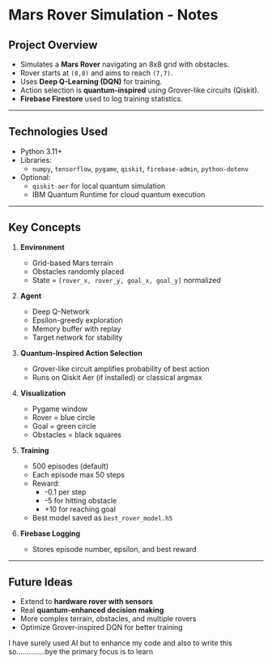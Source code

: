 # Mars Rover Simulation - Notes

## Project Overview
- Simulates a **Mars Rover** navigating an 8x8 grid with obstacles.
- Rover starts at `(0,0)` and aims to reach `(7,7)`.
- Uses **Deep Q-Learning (DQN)** for training.
- Action selection is **quantum-inspired** using Grover-like circuits (Qiskit).
- **Firebase Firestore** used to log training statistics.

---

## Technologies Used
- Python 3.11+
- Libraries:
  - `numpy`, `tensorflow`, `pygame`, `qiskit`, `firebase-admin`, `python-dotenv`
- Optional:
  - `qiskit-aer` for local quantum simulation
  - IBM Quantum Runtime for cloud quantum execution

---

## Key Concepts
1. **Environment**
   - Grid-based Mars terrain
   - Obstacles randomly placed
   - State = `[rover_x, rover_y, goal_x, goal_y]` normalized

2. **Agent**
   - Deep Q-Network
   - Epsilon-greedy exploration
   - Memory buffer with replay
   - Target network for stability

3. **Quantum-Inspired Action Selection**
   - Grover-like circuit amplifies probability of best action
   - Runs on Qiskit Aer (if installed) or classical argmax

4. **Visualization**
   - Pygame window
   - Rover = blue circle
   - Goal = green circle
   - Obstacles = black squares

5. **Training**
   - 500 episodes (default)
   - Each episode max 50 steps
   - Reward:
     - -0.1 per step
     - -5 for hitting obstacle
     - +10 for reaching goal
   - Best model saved as `best_rover_model.h5`

6. **Firebase Logging**
   - Stores episode number, epsilon, and best reward

---

## Future Ideas
- Extend to **hardware rover with sensors**
- Real **quantum-enhanced decision making**
- More complex terrain, obstacles, and multiple rovers
- Optimize Grover-inspired DQN for better training

I have surely used AI but to enhance my code and also to write this so..............bye
the primary focus is to learn
